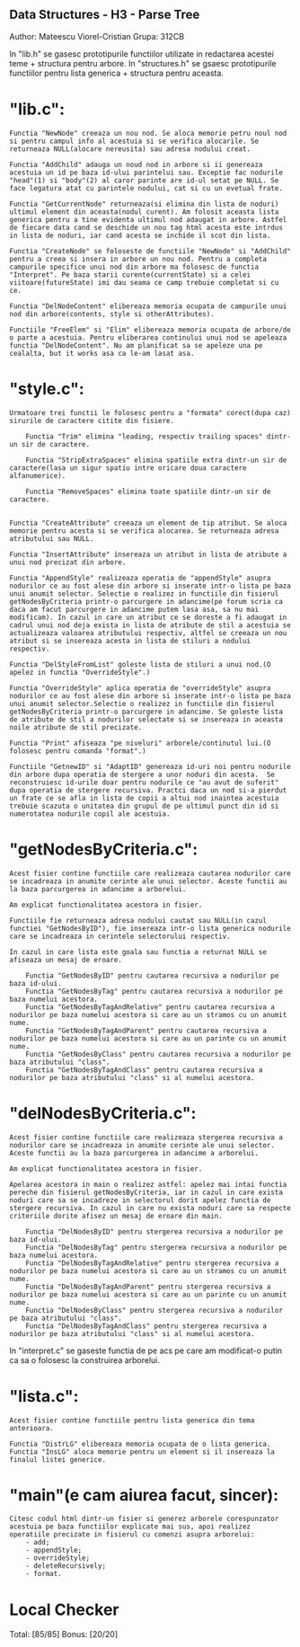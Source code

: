 ## Data Structures - H3 - Parse Tree
Author: Mateescu Viorel-Cristian
Grupa: 312CB

In "lib.h" se gasesc prototipurile functiilor utilizate in redactarea acestei teme + structura pentru arbore.
In "structures.h" se gsaesc prototipurile functiilor pentru lista generica + structura pentru aceasta.


# "lib.c":

	Functia "NewNode" creeaza un nou nod. Se aloca memorie petru noul nod si pentru campul info al acestuia si se verifica alocarile. Se returneaza NULL(alocare nereusita) sau adresa nodului creat.

	Functia "AddChild" adauga un noud nod in arbore si ii genereaza acestuia un id pe baza id-ului parintelui sau. Exceptie fac nodurile "head"(1) si "body"(2) al caror parinte are id-ul setat pe NULL. Se face legatura atat cu parintele nodului, cat si cu un evetual frate.

	Functia "GetCurrentNode" returneaza(si elimina din lista de noduri) ultimul element din aceasta(nodul curent). Am folosit aceasta lista generica pentru a tine evidenta ultimul nod adaugat in arbore. Astfel de fiecare data cand se deschide un nou tag html acesta este intrdus in lista de noduri, iar cand acesta se inchide il scot din lista.

	Functia "CreateNode" se foloseste de functiile "NewNode" si "AddChild" pentru a creea si insera in arbore un nou nod. Pentru a completa campurile specifice unui nod din arbore ma folosesc de functia "Interpret". Pe baza starii curente(currentState) si a celei viitoare(futureState) imi dau seama ce camp trebuie completat si cu ce.

	Functia "DelNodeContent" elibereaza memoria ocupata de campurile unui nod din arbore(contents, style si otherAttributes).

	Functiile "FreeElem" si "Elim" elibereaza memoria ocupata de arbore/de o parte a acestuia. Pentru eliberarea continului unui nod se apeleaza functia "DelNodeContent". Nu am planificat sa se apeleze una pe cealalta, but it works asa ca le-am lasat asa.


# "style.c":
	
	Urmatoare trei functii le folosesc pentru a "formata" corect(dupa caz) sirurile de caractere citite din fisiere.

		Functia "Trim" elimina "leading, respectiv trailing spaces"	dintr-un sir de caractere.

		Functia "StripExtraSpaces" elimina spatiile extra dintr-un sir de caractere(lasa un sigur spatiu intre oricare doua caractere alfanumerice).

		Functia "RemoveSpaces" elimina toate spatiile dintr-un sir de caractere.


	Functia "CreateAttribute" creeaza un element de tip atribut. Se aloca memorie pentru acesta si se verifica alocarea. Se returneaza adresa atributului sau NULL.

	Functia "InsertAttribute" insereaza un atribut in lista de atribute a unui nod precizat din arbore.

	Functia "AppendStyle" realizeaza operatia de "appendStyle" asupra nodurilor ce au fost alese din arbore si inserate intr-o lista pe baza unui anumit selector. Selectie o realizez in functiile din fisierul getNodesByCriteria printr-o parcurgere in adancime(pe forum scria ca daca am facut parcurgere in adancime putem lasa asa, sa nu mai modificam). In cazul in care un atribut ce se doreste a fi adaugat in cadrul unui nod deja exista in lista de atribute de stil a acestuia se actualizeaza valoarea atributului respectiv, altfel se creeaza un nou atribut si se insereaza acesta in lista de stiluri a nodului respectiv.

	Functia "DelStyleFromList" goleste lista de stiluri a unui nod.(O apelez in functia "OverrideStyle".)

	Functia "OverrideStyle" aplica operatia de "overrideStyle" asupra nodurilor ce au fost alese din arbore si inserate intr-o lista pe baza unui anumit selector.Selectie o realizez in functiile din fisierul getNodesByCriteria printr-o parcurgere in adancime. Se goleste lista de atribute de stil a nodurilor selectate si se insereaza in aceasta noile atribute de stil precizate.

	Functia "Print" afiseaza "pe niveluri" arborele/continutul lui.(O folosesc pentru comanda "format".)

	Functiile "GetnewID" si "AdaptID" genereaza id-uri noi pentru nodurile din arbore dupa operatia de stergere a unor noduri din acesta.  Se reconstruiesc id-urile doar pentru nodurile ce "au avut de suferit" dupa operatia de stergere recursiva. Practci daca un nod si-a pierdut un frate ce se afla in lista de copii a altui nod inaintea acestuia trebuie scazuta o unitatea din grupul de pe ultimul punct din id si numerotatea nodurile copil ale acestuia.

# "getNodesByCriteria.c":

	Acest fisier contine functiile care realizeaza cautarea nodurilor care se incadreaza in anumite cerinte ale unui selector. Aceste functii au la baza parcurgerea in adancime a arborelui.

	Am explicat functionalitatea acestora in fisier.

	Functiile fie returneaza adresa nodului cautat sau NULL(in cazul functiei "GetNodesByID"), fie insereaza intr-o lista generica nodurile care se incadreaza in cerintele selectorului respectiv.

	In cazul in care lista este goala sau functia a returnat NULL se afiseaza un mesaj de eroare.

		Functia "GetNodesByID" pentru cautarea recursiva a nodurilor pe baza id-ului.
		Functia "GetNodesByTag" pentru cautarea recursiva a nodurilor pe baza numelui acestora.
		Functia "GetNodesByTagAndRelative" pentru cautarea recursiva a nodurilor pe baza numelui acestora si care au un stramos cu un anumit nume. 
		Functia "GetNodesByTagAndParent" pentru cautarea recursiva a nodurilor pe baza numelui acestora si care au un parinte cu un anumit nume. 
		Functia "GetNodesByClass" pentru cautarea recursiva a nodurilor pe baza atributului "class".
		Functia "GetNodesByTagAndClass" pentru cautarea recursiva a nodurilor pe baza atributului "class" si al numelui acestora.

# "delNodesByCriteria.c":
	
	Acest fisier contine functiile care realizeaza stergerea recursiva a nodurilor care se incadreaza in anumite cerinte ale unui selector. Aceste functii au la baza parcurgerea in adancime a arborelui. 

	Am explicat functionalitatea acestora in fisier.

	Apelarea acestora in main o realizez astfel: apelez mai intai functia pereche din fisierul getNodesByCriteria, iar in cazul in care exista noduri care sa se incadreze in selectorul dorit apelez functia de stergere recursiva. In cazul in care nu exista noduri care sa respecte criteriile dorite afisez un mesaj de eroare din main.

		Functia "DelNodesByID" pentru stergerea recursiva a nodurilor pe baza id-ului.
		Functia "DelNodesByTag" pentru stergerea recursiva a nodurilor pe baza numelui acestora.
		Functia "DelNodesByTagAndRelative" pentru stergerea recursiva a nodurilor pe baza numelui acestora si care au un stramos cu un anumit nume. 
		Functia "DelNodesByTagAndParent" pentru stergerea recursiva a nodurilor pe baza numelui acestora si care au un parinte cu un anumit nume. 
		Functia "DelNodesByClass" pentru stergerea recursiva a nodurilor pe baza atributului "class".
		Functia "DelNodesByTagAndClass" pentru stergerea recursiva a nodurilor pe baza atributului "class" si al numelui acestora.


In "interpret.c" se gaseste functia de pe acs pe care am modificat-o putin ca sa o folosesc la construirea arborelui.


# "lista.c":
	
	Acest fisier contine functiile pentru lista generica din tema anterioara.

	Functia "DistrLG" elibereaza memoria ocupata de o lista generica.
	Functia "InsLG" aloca memorie pentru un element si il insereaza la finalul listei generice.


# "main"(e cam aiurea facut, sincer):
	
	Citesc codul html dintr-un fisier si generez arborele corespunzator acestuia pe baza functiilor explicate mai sus, apoi realizez operatiile precizate in fisierul cu comenzi asupra arborelui:
		- add;
		- appendStyle;
		- overrideStyle;
		- deleteRecursively;
		- format.

# Local Checker
Total: [85/85]
Bonus: [20/20]
